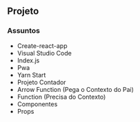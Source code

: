 ## Projeto

### Assuntos
- Create-react-app
- Visual Studio Code
- Index.js
- Pwa
- Yarn Start
- Projeto Contador
- Arrow Function (Pega o Contexto do Pai)
- Function (Precisa do Contexto)
- Componentes
- Props